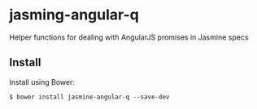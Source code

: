 # jasming-angular-q

Helper functions for dealing with AngularJS promises in Jasmine specs

## Install

Install using Bower:

    $ bower install jasmine-angular-q --save-dev

